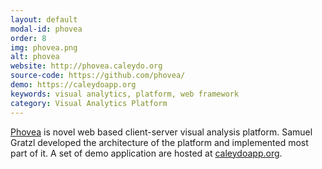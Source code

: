 ```yaml
---
layout: default
modal-id: phovea
order: 8
img: phovea.png
alt: phovea
website: http://phovea.caleydo.org
source-code: https://github.com/phovea/
demo: https://caleydoapp.org
keywords: visual analytics, platform, web framework
category: Visual Analytics Platform
---
```


[Phovea](http://phovea.caleydo.org) is novel web based client-server visual analysis platform. Samuel Gratzl developed the architecture of the platform and implemented most part of it. A set of demo application are hosted at [caleydoapp.org](https://caleydoapp.org).
